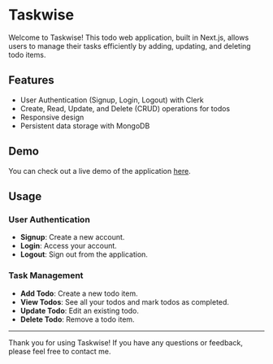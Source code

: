 # Taskwise

Welcome to Taskwise! This todo web application, built in Next.js, allows users to manage their tasks efficiently by adding, updating, and deleting todo items.

## Features

- User Authentication (Signup, Login, Logout) with Clerk
- Create, Read, Update, and Delete (CRUD) operations for todos
- Responsive design
- Persistent data storage with MongoDB

## Demo

You can check out a live demo of the application [here](#https://taskwise.vercel.app/).

## Usage

### User Authentication

- **Signup**: Create a new account.
- **Login**: Access your account.
- **Logout**: Sign out from the application.

### Task Management

- **Add Todo**: Create a new todo item.
- **View Todos**: See all your todos and mark todos as completed.
- **Update Todo**: Edit an existing todo.
- **Delete Todo**: Remove a todo item.

---

Thank you for using Taskwise! If you have any questions or feedback, please feel free to contact me.
